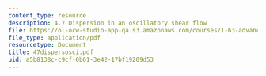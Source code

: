 ```yaml
---
content_type: resource
description: 4.7 Dispersion in an oscillatory shear flow
file: https://ol-ocw-studio-app-qa.s3.amazonaws.com/courses/1-63-advanced-fluid-dynamics-of-the-environment-fall-2002/a5b8138cc9cf0b613e4217bf19209d53_47dispersosci.pdf
file_type: application/pdf
resourcetype: Document
title: 47dispersosci.pdf
uid: a5b8138c-c9cf-0b61-3e42-17bf19209d53
---
```

